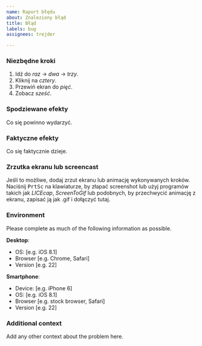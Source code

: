 ```yaml
---
name: Raport błędu
about: Znaleziony błąd
title: Błąd
labels: bug
assignees: trejder

---
```


### Niezbędne kroki

1. Idź do _raz_ → _dwa_ → _trzy_.
2. Kliknij na _cztery_.
3. Przewiń ekran do _pięć_.
4. Zobacz _sześć_.

### Spodziewane efekty

Co się powinno wydarzyć.

### Faktyczne efekty

Co się faktycznie dzieje.

### Zrzutka ekranu lub screencast

Jeśli to możliwe, dodaj zrzut ekranu lub animację wykonywanych kroków. Naciśnij <kbd>PrtSc</kbd> na klawiaturze, by złapać screenshot lub użyj programów takich jak _LICEcap_, _ScreenToGif_ lub podobnych, by przechwycić animację z ekranu, zapisać ją jak .gif i dołączyć tutaj.

### Environment

Please complete as much of the following information as possible.

**Desktop**:

 - OS: [e.g. iOS 8.1]
 - Browser [e.g. Chrome, Safari]
 - Version [e.g. 22]

**Smartphone**:

 - Device: [e.g. iPhone 6]
 - OS: [e.g. iOS 8.1]
 - Browser [e.g. stock browser, Safari]
 - Version [e.g. 22]

### Additional context

Add any other context about the problem here.
